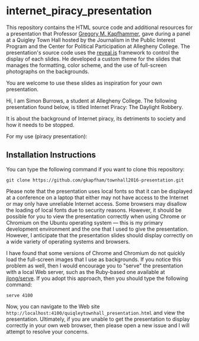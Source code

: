 # internet_piracy_presentation

This repository contains the HTML source code and additional resources for a
presentation that Professor [Gregory M.
Kapfhammer](http://www.cs.allegheny.edu/sites/gkapfham), gave during a panel at
a Quigley Town Hall hosted by the Journalism in the Public Interest Program and
the Center for Political Participation at Allegheny College. The presentation's
source code uses the [reveal.js](https://github.com/hakimel/reveal.js/)
framework to control the display of each slides. He developed a custom theme
for the slides that manages the formatting, color scheme, and the use of
full-screen photographs on the backgrounds.

You are welcome to use these slides as inspiration for your own presentation.

Hi, I am Simon Burrows, a student at Allegheny College. The following presentation found below, is titled Internet Piracy: The Daylight Robbery.

It is about the background of Internet piracy, its detriments to society and how it needs to be stopped.

For my use (piracy presentation):

## Installation Instructions

You can type the following command if you want to clone this repository:

```shell
git clone https://github.com/gkapfham/townhall2016-presentation.git
```

Please note that the presentation uses local fonts so that it can be displayed
at a conference on a laptop that either may not have access to the Internet or
may only have unreliable Internet access. Some browsers may disallow the loading
of local fonts due to security reasons. However, it should be possible for you
to view the presentation correctly when using Chrome or Chromium on the Ubuntu
operating system &mdash; this is my primary development environment and the one
that I used to give the presentation. However, I anticipate that the
presentation slides should display correctly on a wide variety of operating
systems and browsers.

I have found that some versions of Chrome and Chromium do not quickly load the
full-screen images that I use as backgrounds. If you notice this problem as
well, then I would encourage you to "serve" the presentation with a local Web
server, such as the Ruby-based one available at
[jlong/serve](https://github.com/jlong/serve). If you adopt this approach, then
you should type the following command:

```shell
serve 4100
```

Now, you can navigate to the Web site
`http://localhost:4100/quiqleytownhall_presentation.html` and view the
presentation. Ultimately, if you are unable to get the presentation to display
correctly in your own web browser, then please open a new issue and I will
attempt to resolve your concerns.
